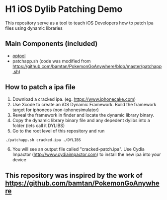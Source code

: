 # H1 iOS Dylib Patching Demo

This repository serve as a tool to teach iOS Developers how to patch Ipa files using dynamic libraries

## Main Components (included)
- [optool](https://github.com/alexzielenski/optool)
- patchapp.sh (code was modified from https://github.com/bamtan/PokemonGoAnywhere/blob/master/patchapp.sh)

## How to patch a ipa file
1. Download a cracked ipa. (eg. https://www.iphonecake.com)
2. Use Xcode to create an iOS Dynamic Framework. Build the framework target for iphoneos (non-iphonesimulator)
3. Reveal the framework in finder and locate the dynamic library binary.
4. Copy the dynamic library binary file and any depedent dylibs into a folder (lets call it DYLIBS)
5. Go to the root level of this repository and run
```sh
./patchapp.sh cracked.ipa ./DYLIBS
```
6. You will see an output file called "cracked-patch.ipa". Use Cydia Impactor (http://www.cydiaimpactor.com) to install the new ipa into your device 

## This repository was inspired by the work of https://github.com/bamtan/PokemonGoAnywhere